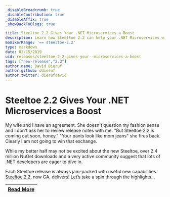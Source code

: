 ```yaml
---
_disableBreadcrumb: true
_disableContribution: true
_disableAffix: true
_showBackToBlogs: true

title: Steeltoe 2.2 Gives Your .NET Microservices a Boost
description: Learn how Steeltoe 2.2 can help your .NET Microservices with New Service Discovery Options, MongoDB Connector, and Placeholder Values
monikerRange: '== steeltoe-2.2'
type: markdown
date: 03/15/2019
uid: releases/steeltoe-2-2-gives-your--microservices-a-boost
tags: ["new-release","2.2"]
author.name: David Dieruf
author.github: ddieruf
author.twitter: dierufdavid
---
```


# Steeltoe 2.2 Gives Your .NET Microservices a Boost

My wife and I have an agreement. She doesn't question my fashion sense and I don't ask her to review release notes with me. "But Steeltoe 2.2 is coming out soon, honey." "Your pants look like mom jeans" she fires back. Clearly I am not going to win that exchange.

While my better half may not be excited about the new Steeltoe, over 2.4 million NuGet downloads and a very active community suggest that lots of .NET developers are eager to dive in.

Each Steeltoe release is always jam-packed with useful new capabilities. [Steeltoe 2.2](http://steeltoe.io/reference/reference-release-notes/), now GA, delivers! Let’s take a spin through the highlights...

| [Read More](https://tanzu.vmware.com/content/blog/steeltoe-2-2-gives-your-net-microservices-a-boost) |
|:---:|
